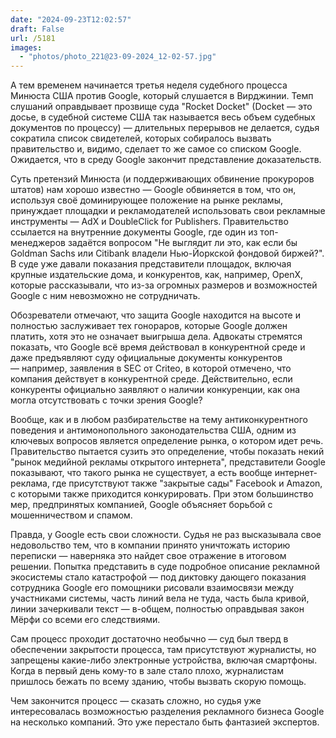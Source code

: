 ```yaml
---
date: "2024-09-23T12:02:57"
draft: False
url: /5181
images:
  - "photos/photo_221@23-09-2024_12-02-57.jpg"
---
```


А тем временем начинается третья неделя судебного процесса Минюста США против Google, который слушается в Вирджинии. Темп слушаний оправдывает прозвище суда "Rocket Docket" (Docket — это досье, в судебной системе США так называется весь объем судебных документов по процессу) — длительных перерывов не делается, судья сократила список свидетелей, которых собиралось вызвать правительство и, видимо, сделает то же самое со списком Google. Ожидается, что в среду Google закончит представление доказательств. 

Суть претензий Минюста (и поддерживающих обвинение прокуроров штатов) нам хорошо известно — Google обвиняется в том, что он, используя своё доминирующее положение на рынке рекламы, принуждает площадки и рекламодателей использовать свои рекламные инструменты — AdX и DoubleClick for Publishers. Правительство ссылается на внутренние документы Google, где один из топ-менеджеров задаётся вопросом "Не выглядит ли это, как если бы Goldman Sachs или Citibank владели Нью-Йоркской фондовой биржей?". В суде уже давали показания представители площадок, включая крупные издательские дома, и конкурентов, как, например, OpenX, которые рассказывали, что из-за огромных размеров и возможностей Google с ним невозможно не сотрудничать. 

Обозреватели отмечают, что защита Google находится на высоте и полностью заслуживает тех гонораров, которые Google должен платить, хотя это не означает выигрыша дела. Адвокаты стремятся показать, что Google всё время действовал в конкурентной среде и даже предъявляют суду официальные документы конкурентов — например, заявления в SEC от Criteo, в которой отмечено, что компания действует в конкурентной среде. Действительно, если конкуренты официально заявляют о наличии конкуренции, как она могла отсутствовать с точки зрения Google?

Вообще, как и в любом разбирательстве на тему антиконкурентного поведения и антимонопольного законодательства США, одним из ключевых вопросов является определение рынка, о котором идет речь. Правительство пытается сузить это определение, чтобы показать некий "рынок медийной рекламы открытого интернета", представители Google показывают, что такого рынка не существует, а есть вообще интернет-реклама, где присутствуют также "закрытые сады" Facebook и Amazon, с которыми также приходится конкурировать. При этом большинство мер, предпринятых компанией, Google объясняет борьбой с мошенничеством и спамом.

Правда, у Google есть свои сложности. Судья не раз высказывала свое недовольство тем, что в компании принято уничтожать историю переписки — наверняка это найдет свое отражение в итоговом решении. Попытка представить в суде подробное описание рекламной экосистемы стало катастрофой — под диктовку дающего показания сотрудника Google его помощники рисовали взаимосвязи между участниками системы, часть линий вела не туда, часть была кривой, линии зачеркивали текст — в-общем, полностью оправдывая закон Мёрфи со всеми его следствиями.

Сам процесс проходит достаточно необычно — суд был тверд в обеспечении закрытости процесса, там присутствуют журналисты, но запрещены какие-либо электронные устройства, включая смартфоны. Когда в первый день кому-то в зале стало плохо, журналистам пришлось бежать по всему зданию, чтобы вызвать скорую помощь. 

Чем закончится процесс — сказать сложно, но судья уже интересовалась возможностью разделения рекламного бизнеса Google на несколько компаний. Это уже перестало быть фантазией экспертов.
